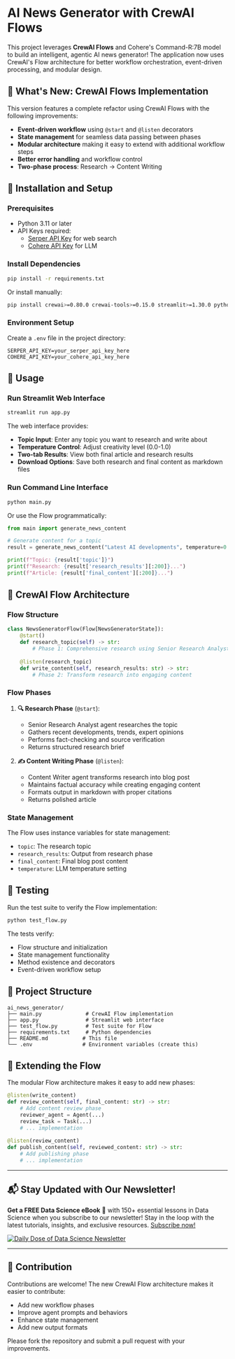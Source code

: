 
# AI News Generator with CrewAI Flows

This project leverages **CrewAI Flows** and Cohere's Command-R:7B model to build an intelligent, agentic AI news generator! The application now uses CrewAI's Flow architecture for better workflow orchestration, event-driven processing, and modular design.

## 🚀 What's New: CrewAI Flows Implementation

This version features a complete refactor using CrewAI Flows with the following improvements:
- **Event-driven workflow** using `@start` and `@listen` decorators
- **State management** for seamless data passing between phases
- **Modular architecture** making it easy to extend with additional workflow steps
- **Better error handling** and workflow control
- **Two-phase process**: Research → Content Writing

## 🔧 Installation and Setup

### Prerequisites
- Python 3.11 or later
- API Keys required:
  - [Serper API Key](https://serper.dev/) for web search
  - [Cohere API Key](https://dashboard.cohere.com/api-keys) for LLM

### Install Dependencies
```bash
pip install -r requirements.txt
```

Or install manually:
```bash
pip install crewai>=0.80.0 crewai-tools>=0.15.0 streamlit>=1.30.0 python-dotenv>=1.0.0 pydantic>=2.0.0
```

### Environment Setup
Create a `.env` file in the project directory:
```env
SERPER_API_KEY=your_serper_api_key_here
COHERE_API_KEY=your_cohere_api_key_here
```

## 🎯 Usage

### Run Streamlit Web Interface
```bash
streamlit run app.py
```

The web interface provides:
- **Topic Input**: Enter any topic you want to research and write about
- **Temperature Control**: Adjust creativity level (0.0-1.0)
- **Two-tab Results**: View both final article and research results
- **Download Options**: Save both research and final content as markdown files

### Run Command Line Interface
```bash
python main.py
```

Or use the Flow programmatically:
```python
from main import generate_news_content

# Generate content for a topic
result = generate_news_content("Latest AI developments", temperature=0.7)

print(f"Topic: {result['topic']}")
print(f"Research: {result['research_results'][:200]}...")
print(f"Article: {result['final_content'][:200]}...")
```

## 🔄 CrewAI Flow Architecture

### Flow Structure
```python
class NewsGeneratorFlow(Flow[NewsGeneratorState]):
    @start()
    def research_topic(self) -> str:
        # Phase 1: Comprehensive research using Senior Research Analyst
        
    @listen(research_topic)
    def write_content(self, research_results: str) -> str:
        # Phase 2: Transform research into engaging content
```

### Flow Phases
1. **🔍 Research Phase** (`@start`):
   - Senior Research Analyst agent researches the topic
   - Gathers recent developments, trends, expert opinions
   - Performs fact-checking and source verification
   - Returns structured research brief

2. **✍️ Content Writing Phase** (`@listen`):
   - Content Writer agent transforms research into blog post
   - Maintains factual accuracy while creating engaging content
   - Formats output in markdown with proper citations
   - Returns polished article

### State Management
The Flow uses instance variables for state management:
- `topic`: The research topic
- `research_results`: Output from research phase
- `final_content`: Final blog post content
- `temperature`: LLM temperature setting

## 🧪 Testing

Run the test suite to verify the Flow implementation:
```bash
python test_flow.py
```

The tests verify:
- Flow structure and initialization
- State management functionality  
- Method existence and decorators
- Event-driven workflow setup

## 📁 Project Structure

```
ai_news_generator/
├── main.py              # CrewAI Flow implementation
├── app.py               # Streamlit web interface
├── test_flow.py         # Test suite for Flow
├── requirements.txt     # Python dependencies
├── README.md           # This file
└── .env                # Environment variables (create this)
```

## 🔧 Extending the Flow

The modular Flow architecture makes it easy to add new phases:

```python
@listen(write_content)
def review_content(self, final_content: str) -> str:
    # Add content review phase
    reviewer_agent = Agent(...)
    review_task = Task(...)
    # ... implementation
    
@listen(review_content)  
def publish_content(self, reviewed_content: str) -> str:
    # Add publishing phase
    # ... implementation
```

---

## 📬 Stay Updated with Our Newsletter!
**Get a FREE Data Science eBook** 📖 with 150+ essential lessons in Data Science when you subscribe to our newsletter! Stay in the loop with the latest tutorials, insights, and exclusive resources. [Subscribe now!](https://join.dailydoseofds.com)

[![Daily Dose of Data Science Newsletter](https://github.com/patchy631/ai-engineering/blob/main/resources/join_ddods.png)](https://join.dailydoseofds.com)

---

## 🤝 Contribution

Contributions are welcome! The new CrewAI Flow architecture makes it easier to contribute:
- Add new workflow phases
- Improve agent prompts and behaviors  
- Enhance state management
- Add new output formats

Please fork the repository and submit a pull request with your improvements.
